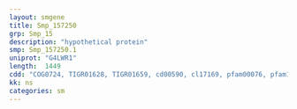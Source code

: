 ```yaml
---
layout: smgene
title: Smp_157250
grp: Smp_15
description: "hypothetical protein"
smp: Smp_157250.1
uniprot: "G4LWR1"
length:  1449
cdd: "COG0724, TIGR01628, TIGR01659, cd00590, cl17169, pfam00076, pfam13893, pfam14259, smart00360"
kk: ns
categories: sm
---
```

